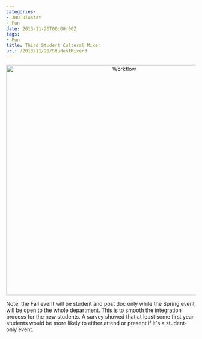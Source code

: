 ```yaml
---
categories:
- JHU Biostat
- Fun
date: 2013-11-20T00:00:00Z
tags:
- Fun
title: Third Student Cultural Mixer
url: /2013/11/20/StudentMixer3
---
```





<center>
<a href="http://lcolladotor.github.io/figs/2013-11-20-StudentMixer3/ad-03_v1.png"><img src="http://lcolladotor.github.io/figs/2013-11-20-StudentMixer3/ad-03_v1.png" alt="Workflow" style="width: 612px;"/></a>
</center>


Note: the Fall event will be student and post doc only while the Spring event will be open to the whole department. This is to smooth the integration process for the new students. A survey showed that at least some first year students would be more likely to either attend or present if it's a student-only event.


